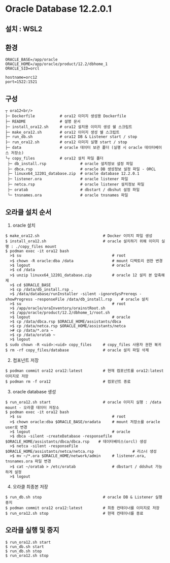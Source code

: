 # Oracle Database 12.2.0.1

## 설치 : WSL2

## 환경
  
    ORACLE_BASE=/app/oracle
    ORACLE_HOME=/app/oracle/product/12.2/dbhome_1
    ORACLE_SID=orcl

    hostname=orc12
    port=1522:1521

## 구성

    ┬ ora12<br/>
    ├─ Dockerfile           # ora12 이미지 생성용 Dockerfile
    ├─ README               # 설명 문서
    ├─ install_ora12.sh     # ora12 설치용 이미지 생성 쉘 스크립트
    ├─ make_ora12.sh        # ora12 이미지 생성 쉘 스크립트
    ├─ run_db.sh            # ora12 DB & Listener start / stop
    ├─ run_ora12.sh         # ora12 이미지 실행 start / stop
    ├─ data                 # oracle 데이터 보관 폴더 (실행 시 oracle 데이터베이스 저장소)
    └┬ copy_files           # ora12 설치 파일 폴더
     ├─ db_install.rsp               # oracle 설치정보 설정 파일
     ├─ dbca.rsp                     # oracle DB 생성정보 설정 파일 - ORCL
     ├─ linuxx64_12201_database.zip  # oracle database 12.2.0.1
     ├─ listener.ora                 # oracle listener 파일
     ├─ netca.rsp                    # oracle listener 설치정보 파일
     ├─ oratab                       # dbstart / dbshut 설정 파일
     └─ tnsnames.ora                 # oracle tnsnames 파일

## 오라클 설치 순서

  1. oracle 설치
     
    $ make_ora12.sh                            # Docker 이미지 파일 생성
    $ install_ora12.sh                         # oracle 설치하기 위해 이미지 실행 : ./copy_files mount
    $ podman exec -it ora12 bash
      >$ su                                        # root
      >$ chown -R oracle:dba /data                 # mount 디렉토리 권한 변경
      >$ logout                                    # oracle
      >$ cd /data
      >$ unzip linuxx64_12201_database.zip         # oracle 12 설치 본 압축해제
      >$ cd $ORACLE_BASE
	  >$ cp /data/db_install.rsp .
      >$ /data/database/runInstaller -silent -ignoreSysPrereqs -showProgress -responseFile /data/db_install.rsp    # oracle 설치
      >$ su                                        # root
      >$ /app/oracle/oraInventory/orainstRoot.sh
      >$ /app/oracle/product/12.2/dbhome_1/root.sh
      >$ logout                                    # oracle
      >$ cp /data/dbca.rsp $ORACLE_HOME/assistants/dbca
      >$ cp /data/netca.rsp $ORACLE_HOME/assistants/netca
      ># cp /data/*.ora ~
      >$ cp /data/oratab ~
      >$ logout
    $ sudo chown -R <uid>:<uid> copy_files     # copy_files 사용자 권한 복귀
    $ rm -rf copy_files/database               # oracle 설치 파일 삭제

  2. 컴포넌트 저장
     
    $ podman commit ora12 ora12:latest         # 현재 컴포넌트를 ora12:latest 이미지로 저장
    $ podman rm -f ora12                       # 컴포넌트 종료

  3. oracle database 생성
     
    $ run_ora12.sh start                       # oracle 이미지 실행 : /data mount - 오라클 데이터 저장소
    $ podman exec -it ora12 bash
      >$ su                                        # root
      >$ chown oracle:dba $ORACLE_BASE/oradata     # mount 저장소를 oracle user로 변경
      >$ logout                                    # oracle
      >$ dbca -silent -createDatabase -responsefile $ORACLE_HOME/assistants/dbca/dbca.rsp    # 데이터베이스(orcl) 생성
      >$ netca -silent -responseFile $ORACLE_HOME/assistants/netca/netca.rsp                 # 리스너 생성
      >$ mv ~/*.ora $ORACLE_HOME/network/admin     # listener.ora, tnsnames.ora 파일 변경
      >$ cat ~/oratab > /etc/oratab                # dbstart / ddshut 가능하게 설정
      >$ logout

  4. 오라클 최종본 저장
     
    $ run_db.sh stop                           # oracle DB & Listener 실행 중지
    $ podman commit ora12 ora12:latest         # 최종 컨테이너를 이미지로 저장
    $ run_ora12.sh stop                        # 현재 컨테이너를 종료

## 오라클 실행 및 중지

    $ run_ora12.sh start
    $ run_db.sh start
    $ run_db.sh stop
    $ run_ora12.sh stop
  

